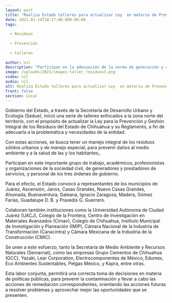 ```yaml
---
layout: post
title: "Realiza Estado talleres para actualizar Ley  en materia de Prevención de Residuos"
date: 2021-01-14T18:17:00.000-06:00
tags:
  
  - Residuos
  
  - Prevención
  
  - talleres
  
author: nil
description: "Participan en la adecuación de la norma de generación y manejo de residuos en la zona norte"
image: /uploads/2021/images-taller_residuos3.png
video: nil
audio: nil
alt: Realiza Estado talleres para actualizar Ley  en materia de Prevención de Residuos
front: false
section: Local
---
```


Gobierno del Estado, a través de la Secretaría de Desarrollo Urbano y Ecología (Sedue), inició una serie de talleres enfocados a la zona norte del territorio, con el propósito de actualizar la Ley para la Prevención y Gestión Integral de los Residuos del Estado de Chihuahua y su Reglamento, a fin de adecuarla a la problemática y necesidades de la entidad.

Con estas acciones, se busca tener un manejo integral de los residuos sólidos urbanos y de manejo especial, para prevenir daños al medio ambiente y a la salud de las y los habitantes,.

Participan en este importante grupo de trabajo, académicos, profesionistas y organizaciones de la sociedad civil, de generadores y prestadores de servicios, y personal de los tres órdenes de gobierno.

Para el efecto, el Estado convocó a representantes de los municipios de Juárez, Ascensión, Janos, Casas Grandes, Nuevo Casas Grandes, Ahumada, Buenaventura, Galeana, Ignacio Zaragoza, Madera, Gómez Farías, Guadalupe D. B. y Praxedis G. Guerrero.

Colaboran también instituciones como la Universidad Autónoma de Ciudad Juárez (UACJ), Colegio de la Frontera, Centro de Investigación en Materiales Avanzados (Cimav), Colegio de Chihuahua, Instituto Municipal de Investigación y Planeación (IMIP), Cámara Nacional de la Industria de Transformación (Canacintra) y Cámara Mexicana de la Industria de la Construcción (CMIC).

Se unen a este esfuerzo, tanto la Secretaría de Medio Ambiente y Recursos Naturales (Semarnat), como las empresas Grupo Cementos de Chihuahua (GCC), Yazaki, Lear Corporation, Electrocomponentes de México, Edumex, Eco Ambientes Sustentables, Petgas México, y Kapra, entre otras.

Esta labor conjunta, permitirá una correcta toma de decisiones en materia de políticas públicas, para prevenir la contaminación y llevar a cabo las acciones de remediación correspondientes, orientando las acciones futuras a resolver problemas y aprovechar mejor las oportunidades que se presenten. 